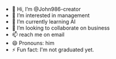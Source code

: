 - 👋 Hi, I’m @John986-creator
- 👀 I’m interested in management
- 🌱 I’m currently learning AI
- 💞️ I’m looking to collaborate on business
- 📫 reach me on email
- 😄 Pronouns: him
- ⚡ Fun fact: I'm not graduated yet.

<!---
John986-creator/John986-creator is a ✨ special ✨ repository because its `README.md` (this file) appears on your GitHub profile.
You can click the Preview link to take a look at your changes.
--->
